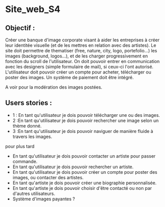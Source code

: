 # Site_web_S4

## Objectif :

Créer une banque d'image corporate visant à aider les entreprises à créer leur identitée visuelle (et de les mettres en relation avec des artistes). Le site doit permettre de thematiser (free, nature, city, logo, portefolio...) les images (background, logos...), et de les charger progressivement en fonction du scroll de l'utilisateur. On doit pouvoir entrer en communication avec les designers (simple formulaire de mail), si ceux-ci l'ont autorisé. L'utilisateur doit pouvoir créer un compte pour acheter, télécharger ou poster des images. Un système de paiement doit être intégré.

A voir pour la modération des images postées.

## Users stories :

- 1 : En tant qu'utilisateur je dois pouvoir télécharger une ou des images.
- 2 :En tant qu'utilisateur je dois pouvoir rechercher une image selon un thème donné.
- 3 :En tant qu'utilisateur je dois pouvoir naviguer de manière fluide à travers les images.

pour plus tard

- En tant qu'utilisateur je dois pouvoir contacter un artiste pour passer commande.
- En tant qu'utilisateur je dois pouvoir rechercher un artiste.
- En tant qu'utilisateur je dois pouvoir créer un compte pour poster des images, ou contacter des artistes.
- En tant qu'artiste je dois pouvoir créer une biographie personnalisée.
- En tant qu'artiste je dois pouvoir choisir d'être contacté ou non par d'autres utilisateurs.
- Système d'images payantes ?
